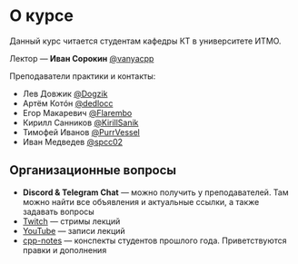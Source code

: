 # О курсе
Данный курс читается студентам кафедры КТ в университете ИТМО.

Лектор &mdash; __Иван Сорокин__ [@vanyacpp](https://t.me/vanyacpp)

Преподаватели практики и контакты:
* Лев Довжик [@Dogzik](https://t.me/Dogzik)
* Артём Котóн [@dedlocc](https://t.me/dedlocc)
* Егор Макаревич [@Flarembo](https://t.me/Flarembo)
* Кирилл Санников [@KirillSanik](https://t.me/KirillSanik)
* Тимофей Иванов [@PurrVessel](https://t.me/PurrVessel)
* Иван Медведев [@spcc02](https://t.me/spcc02)

## Организационные вопросы
* __Discord & Telegram Chat__ &mdash; можно получить у преподавателей. Там можно найти все объявления и актуальные ссылки, а также задавать вопросы
* [Twitch](https://www.twitch.tv/sorokin_ivan) &mdash; стримы лекций
* [YouTube](https://www.youtube.com/channel/UCmSlUseJEVQifMaH7PqlRoA) &mdash; записи лекций
* [cpp-notes](https://cpp-kt.github.io/cpp-notes/) &mdash; конспекты студентов прошлого года. Приветствуются правки и дополнения
